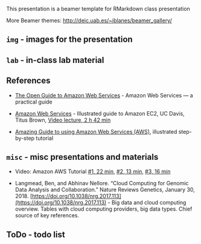 This presentation is a beamer template for RMarkdown class presentation

More Beamer themes: http://deic.uab.es/~iblanes/beamer_gallery/

## `img` - images for the presentation

## `lab` - in-class lab material

## References

- [The Open Guide to Amazon Web Services](https://github.com/open-guides/og-aws) - Amazon Web Services — a practical guide

- [Amazon Web Services](https://2016-feb-aws.readthedocs.io/) - Illustrated guide to Amazon EC2, UC Davis, Titus Brown, [Video lecture, 2 h 42 min](https://www.youtube.com/watch?v=IFdBD3YdLJc&feature=youtu.be)

- [Amazing Guide to using Amazon Web Services (AWS)](https://github.com/dwyl/learn-amazon-web-services), illustrated step-by-step tutorial
## `misc` - misc presentations and materials

- Video: Amazon AWS Tutorial [#1, 22 min](https://www.youtube.com/watch?v=Xs0g_ZEv2bw), [#2, 13 min](https://www.youtube.com/watch?v=tMC4h-arGPA), [#3, 16 min](https://www.youtube.com/watch?v=z59TDrLSFx4)



- Langmead, Ben, and Abhinav Nellore. “Cloud Computing for Genomic Data Analysis and Collaboration.” Nature Reviews Genetics, January 30, 2018. [https://doi.org/10.1038/nrg.2017.113](https://doi.org/10.1038/nrg.2017.113) - Big data and cloud computing overview. Tables with cloud computing providers, big data types. Chief source of key references.


## ToDo - todo list

